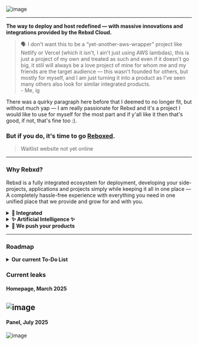 ![image](https://github.com/user-attachments/assets/c4e6ab32-1782-47b0-a6aa-4c729a67a8e2)

---

**The way to deploy and host redefined — with massive innovations and integrations provided by the Rebxd Cloud.**

> 🗣️ I don't want this to be a “yet-another-aws-wrapper” project like Netlify or Vercel (which it isn't, I ain't just using AWS lambdas), this is just a project of my own and treated as such and even if it doesn't go big, it still will always be a love project of mine for whom me and my friends are the target audience — this wasn't founded for others, but mostly for myself, and I am just turning it into a product as I've seen many others also look for similar integrated products.<br>
> \- Me, ig

There was a quirky paragraph here before that I deemed to no longer fit, but without much yap — I am really passionate for Rebxd and it's a project I would like to use for myself for the most part and if y'all like it then that's good, if not, that's fine too :).

### But if you do, it's time to go [Reboxed](https://rebxd.com).

> Waitlist website not yet online

---

### Why Rebxd?

Rebxd is a fully integrated ecosystem for deployment, developing your side-projects, applications and projects simply while keeping it all in one place — A completely hassle-free experience with everything you need in one unified place that we provide and grow for and with you.

<details>
  <summary><strong>🔗 Integrated</strong></summary>
  
  We provide many services for you like Authentication, Serverless (soon Edge deployments too!), Storage Buckets and Reactive Realtime Databases while being tightly integrated with each other and even allowing third-party integrations and connections with ease to not miss out on anything.
  </details>
<details>
  <summary><strong>✨ Artificial Intelligence ✨</strong></summary>
  
  No good tech product exists in 2025 without mentioning AI, we're sorry...  
  Blitz Agent, our own vibe code builder, makes use of our tools to ensure a true no-effort project creation that starts from 0 to hero in no time! We're working on even training our own AI model at the time called Blitz-One, let's see how that goes 🤞.  
  (Coming soon — WIP)
</details>
<details>
  <summary><strong>📢 We push your products</strong></summary>
  
  On our homepage we will show off what people make on Rebxd if you wish and support you in hopefully going somewhere as well by creating a whole hub for indie or exciting new products that were created with our help.
</details>

---

### Roadmap

<details>
  <summary><strong>Our current To-Do List</strong></summary>
  
  - [ ] Panel
    - [x] Overview
    - [x] Announcements
    - [x] Management
    - [x] Auth
    - [ ] Analytics
    - [ ] Billing
    - [ ] Tickets
  - [x] Secure Service
    - [x] Tenants
    - [x] JWTs
    - [x] JWKS
    - [x] Keystore
  - [x] Serverless
    - [x] GCP Backend
    - [x] Auto deployments
    - [x] Auto scaling
    - [x] Free tier
    - [x] Archiving/Unarchiving
    - [ ] Some minor QoL things
  - [ ] Auth Service (Deadline: July)
    - [x] Registration
    - [x] Login
    - [ ] oAuth2 (nearly done)
    - [ ] Connections/Integrations
    - [ ] Organizations
  - [ ] Storage Buckets (Deadline: July)
    - [x] File uploads
    - [x] File metadata
    - [x] File management (Delete, Update, Visibility)
    - [ ] Row-Level-Security
    - [ ] Distributed Storage
    - [ ] CDN functionality
  - [ ] Rebxd DB (post-launch)
  - [ ] Homepage
    - [x] Waitlist
    - [x] Emailing
    - [ ] Final UI
    - [ ] Project listings
    - [ ] Contacting
    - [ ] Blog
    - [ ] System status + Incidents (not needed yet)
  <details>
    <summary>Open3</summary>
    
  - Planned to be added + in dev
    - [ ] Chat pinning
    - [ ] Chat renaming
    - [ ] Message editing
    - More details on https://github.com/Reboxed/Open3/pull/4  
  </details>
</details>

  
### Current leaks

#### Homepage, March 2025
![image](https://github.com/user-attachments/assets/8b51bce4-0828-4ebb-b89f-15589fae552b)
---
#### Panel, July 2025
![image](https://github.com/user-attachments/assets/cda99a72-63d5-479c-acc5-41e3ccfc2f14)


